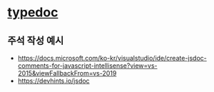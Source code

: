 # [typedoc](http://typedoc.org/)

## 주석 작성 예시

- https://docs.microsoft.com/ko-kr/visualstudio/ide/create-jsdoc-comments-for-javascript-intellisense?view=vs-2015&viewFallbackFrom=vs-2019
- https://devhints.io/jsdoc